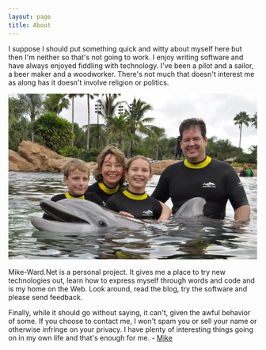 ```yaml
---
layout: page
title: About
---
```

I suppose I should put something quick and witty about myself here but then I'm neither so that's not going to work.
I enjoy writing software and have always enjoyed fiddling with technology.
I've been a pilot and a sailor, a beer maker and a woodworker.
There's not much that doesn't interest me as along has it doesn't involve religion or politics.

![Family picture at Discovery Cove in Florida](/cdn/images/about/family.jpg "The Dolphin's name is Dexter")

Mike-Ward.Net is a personal project.
It gives me a place to try new technologies out, learn how to express myself through words and code and is my home on the Web.
Look around, read the blog, try the software and please send feedback.

Finally, while it should go without saying, it can't, given the awful behavior of some.
If you choose to contact me, I won't spam you or sell your name or otherwise infringe on your privacy.
I have plenty of interesting things going on in my own life and that's enough for me. - [Mike](mailto:mike@mike-ward.net)
